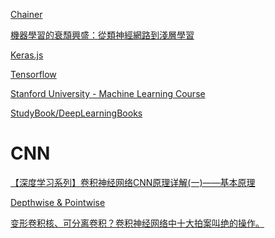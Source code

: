[Chainer](https://tutorials.chainer.org/ja/)


[機器學習的衰頹興盛：從類神經網路到淺層學習](https://www.stockfeel.com.tw/%E6%A9%9F%E5%99%A8%E5%AD%B8%E7%BF%92%E7%9A%84%E8%A1%B0%E9%A0%B9%E8%88%88%E7%9B%9B%EF%BC%9A%E5%BE%9E%E9%A1%9E%E7%A5%9E%E7%B6%93%E7%B6%B2%E8%B7%AF%E5%88%B0%E6%B7%BA%E5%B1%A4%E5%AD%B8%E7%BF%92/)


[Keras.js](https://transcranial.github.io/keras-js/#/mnist-cnn)

[Tensorflow](http://playground.tensorflow.org/)



[Stanford University - Machine Learning Course](https://www.coursera.org/learn/machine-learning)


[StudyBook/DeepLearningBooks](https://github.com/changwookjun/StudyBook/tree/master/DeepLearningBooks)




CNN
======

[【深度学习系列】卷积神经网络CNN原理详解(一)——基本原理](https://www.cnblogs.com/charlotte77/p/7759802.html)

[Depthwise & Pointwise](https://blog.csdn.net/tintinetmilou/article/details/81607721)

[变形卷积核、可分离卷积？卷积神经网络中十大拍案叫绝的操作。](https://zhuanlan.zhihu.com/p/28749411)

